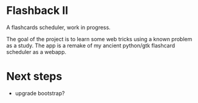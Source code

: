 # Flashback II

A flashcards scheduler, work in progress.

The goal of the project is to learn some web tricks using a known problem as a
study. The app is a remake of my ancient python/gtk flashcard scheduler as a
webapp.

# Next steps

- upgrade bootstrap?
